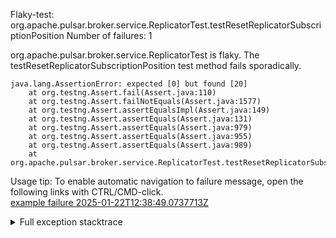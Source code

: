         
Flaky-test: org.apache.pulsar.broker.service.ReplicatorTest.testResetReplicatorSubscriptionPosition
Number of failures: 1

org.apache.pulsar.broker.service.ReplicatorTest is flaky. The testResetReplicatorSubscriptionPosition test method fails sporadically.

```
java.lang.AssertionError: expected [0] but found [20]
	at org.testng.Assert.fail(Assert.java:110)
	at org.testng.Assert.failNotEquals(Assert.java:1577)
	at org.testng.Assert.assertEqualsImpl(Assert.java:149)
	at org.testng.Assert.assertEquals(Assert.java:131)
	at org.testng.Assert.assertEquals(Assert.java:979)
	at org.testng.Assert.assertEquals(Assert.java:955)
	at org.testng.Assert.assertEquals(Assert.java:989)
	at org.apache.pulsar.broker.service.ReplicatorTest.testResetReplicatorSubscriptionPosition(ReplicatorTest.java:703)
```

Usage tip: To enable automatic navigation to failure message, open the following links with CTRL/CMD-click.  
[example failure 2025-01-22T12:38:49.0737713Z](https://github.com/apache/pulsar/actions/runs/12907903827/job/35992828014#step:11:1280)  


<details>
<summary>Full exception stacktrace</summary>
<code><pre>
java.lang.AssertionError: expected [0] but found [20]
	at org.testng.Assert.fail(Assert.java:110)
	at org.testng.Assert.failNotEquals(Assert.java:1577)
	at org.testng.Assert.assertEqualsImpl(Assert.java:149)
	at org.testng.Assert.assertEquals(Assert.java:131)
	at org.testng.Assert.assertEquals(Assert.java:979)
	at org.testng.Assert.assertEquals(Assert.java:955)
	at org.testng.Assert.assertEquals(Assert.java:989)
	at org.apache.pulsar.broker.service.ReplicatorTest.testResetReplicatorSubscriptionPosition(ReplicatorTest.java:703)
	at java.base/jdk.internal.reflect.DirectMethodHandleAccessor.invoke(DirectMethodHandleAccessor.java:103)
	at java.base/java.lang.reflect.Method.invoke(Method.java:580)
	at org.testng.internal.invokers.MethodInvocationHelper.invokeMethod(MethodInvocationHelper.java:139)
	at org.testng.internal.invokers.InvokeMethodRunnable.runOne(InvokeMethodRunnable.java:47)
	at org.testng.internal.invokers.InvokeMethodRunnable.call(InvokeMethodRunnable.java:76)
	at org.testng.internal.invokers.InvokeMethodRunnable.call(InvokeMethodRunnable.java:11)
	at java.base/java.util.concurrent.FutureTask.run(FutureTask.java:317)
	at java.base/java.util.concurrent.ThreadPoolExecutor.runWorker(ThreadPoolExecutor.java:1144)
	at java.base/java.util.concurrent.ThreadPoolExecutor$Worker.run(ThreadPoolExecutor.java:642)
	at java.base/java.lang.Thread.run(Thread.java:1583)

</pre></code>
</details>

